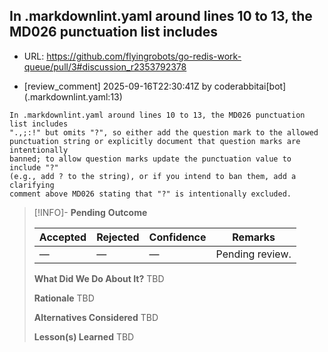 ## In .markdownlint.yaml around lines 10 to 13, the MD026 punctuation list includes

- URL: https://github.com/flyingrobots/go-redis-work-queue/pull/3#discussion_r2353792378

- [review_comment] 2025-09-16T22:30:41Z by coderabbitai[bot] (.markdownlint.yaml:13)

```text
In .markdownlint.yaml around lines 10 to 13, the MD026 punctuation list includes
".,;:!" but omits "?", so either add the question mark to the allowed
punctuation string or explicitly document that question marks are intentionally
banned; to allow question marks update the punctuation value to include "?"
(e.g., add ? to the string), or if you intend to ban them, add a clarifying
comment above MD026 stating that "?" is intentionally excluded.
```

> [!INFO]- **Pending**
> **Outcome**
> 
> | Accepted | Rejected | Confidence | Remarks |
> |----------|----------|------------|---------|
> | — | — | — | Pending review. |
>
> **What Did We Do About It?**
> TBD
>
> **Rationale**
> TBD
>
> **Alternatives Considered**
> TBD
>
> **Lesson(s) Learned**
> TBD
